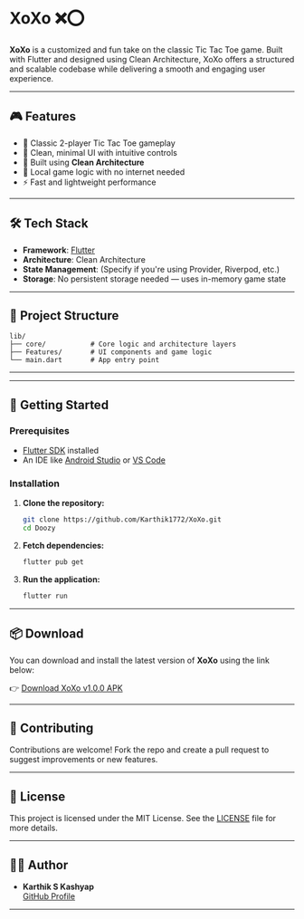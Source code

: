 # XoXo ❌⭕️

**XoXo** is a customized and fun take on the classic Tic Tac Toe game. Built with Flutter and designed using Clean Architecture, XoXo offers a structured and scalable codebase while delivering a smooth and engaging user experience.

---

## 🎮 Features

- 🎲 Classic 2-player Tic Tac Toe gameplay
- 🧠 Clean, minimal UI with intuitive controls
- 🧱 Built using **Clean Architecture**
- 💾 Local game logic with no internet needed
- ⚡ Fast and lightweight performance

---

## 🛠️ Tech Stack

- **Framework**: [Flutter](https://flutter.dev/)
- **Architecture**: Clean Architecture
- **State Management**: (Specify if you're using Provider, Riverpod, etc.)
- **Storage**: No persistent storage needed — uses in-memory game state

---

## 📁 Project Structure

```
lib/
├── core/           # Core logic and architecture layers
├── Features/       # UI components and game logic
└── main.dart       # App entry point
```

---

---

## 🚧 Getting Started

### Prerequisites

- [Flutter SDK](https://flutter.dev/docs/get-started/install) installed
- An IDE like [Android Studio](https://developer.android.com/studio) or [VS Code](https://code.visualstudio.com/)

### Installation

1. **Clone the repository:**
   ```bash
   git clone https://github.com/Karthik1772/XoXo.git
   cd Doozy
   ```

2. **Fetch dependencies:**
   ```bash
   flutter pub get
   ```

3. **Run the application:**
   ```bash
   flutter run
   ```

---

## 📦 Download

You can download and install the latest version of **XoXo** using the link below:

👉 [Download XoXo v1.0.0 APK](https://github.com/Karthik1772/XoXo/releases/download/v1.0.0/XoXo.apk)


---

## 🤝 Contributing

Contributions are welcome! Fork the repo and create a pull request to suggest improvements or new features.

---

## 📄 License

This project is licensed under the MIT License. See the [LICENSE](LICENSE) file for more details.

---

## 🙋‍♂️ Author

- **Karthik S Kashyap**  
  [GitHub Profile](https://github.com/Karthik1772)

---
